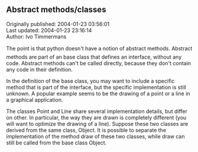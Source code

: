 ## Abstract methods/classes  
Originally published: 2004-01-23 03:56:01  
Last updated: 2004-01-23 23:16:14  
Author: Ivo Timmermans  
  
The point is that python doesn't have a notion of abstract methods. Abstract methods are part of an base class that defines an interface, without any code. Abstract methods can't be called directly, because they don't contain any code in their definition.

In the definition of the base class, you may want to include a specific method that is part of the interface, but the specific implementation is still unknown. A popular example seems to be the drawing of a point or a line in a graphical application.

The classes Point and Line share several implementation details, but differ on other. In particular, the way they are drawn is completely different (you will want to optimize the drawing of a line). Suppose these two classes are derived from the same class, Object. It is possible to separate the implementation of the method draw of these two classes, while draw can still be called from the base class Object.